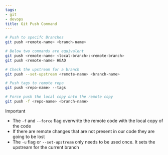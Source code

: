 ```yaml
---
tags:
- git
- devops
title: Git Push Command
---
```


````bash
# Push to specifc Branches
git push <remote-name> <branch-name>

# Below two commands are equivalent
git push <remote-name> <local-branch>:<remote-branch>
git push <remote-name> HEAD

# Check the upstream for a branch
git push --set-upstream <remote-name> <branch-name>

# Push tags to remote repo
git push <repo-name> --tags

# Force push the local copy onto the remote copy
git push -f <repo-name> <branch-name>
````

 > [!important]
 > * The `-f` and `--force` flag overwrite the remote code with the local copy of the code
 > * If there are remote changes that are not present in our code they are going to be lost
 > * The `-u` flag or `--set-upstream` only needs to be used once. It sets the upstream for the current branch